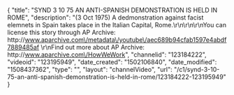 {
    "title": "SYND 3 10 75 AN ANTI-SPANISH DEMONSTRATION IS HELD IN ROME",
    "description": "(3 Oct 1975) A dedmonstration against facist elemnets in Spain takes place in the Italian Capital, Rome.\r\n\r\n\r\nYou can license this story through AP Archive: http:\/\/www.aparchive.com\/metadata\/youtube\/aec689b94cfab1597e4abdf7889485af \r\nFind out more about AP Archive: http:\/\/www.aparchive.com\/HowWeWork",
    "channelid": "123184222",
    "videoid": "123195949",
    "date_created": "1502106840",
    "date_modified": "1508437362",
    "type": "",
    "layout": "channelVideo",
    "url": "\/c1\/synd-3-10-75-an-anti-spanish-demonstration-is-held-in-rome\/123184222-123195949"
}